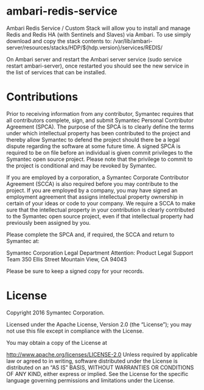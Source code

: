 # ambari-redis-service
Ambari Redis Service / Custom Stack will allow you to install and manage Redis and Redis HA (with Sentinels and Slaves) via Ambari.
To use simply download and copy the stack contents to:
/var/lib/ambari-server/resources/stacks/HDP/${hdp.version}/services/REDIS/

On Ambari server and restart the Ambari server service (sudo service restart ambari-server), once restarted you should see the new service in the list of services that can be installed.

# Contributions
Prior to receiving information from any contributor, Symantec requires that all contributors complete, sign, and submit Symantec Personal Contributor Agreement (SPCA). The purpose of the SPCA is to clearly define the terms under which intellectual property has been contributed to the project and thereby allow Symantec to defend the project should there be a legal dispute regarding the software at some future time. A signed SPCA is required to be on file before an individual is given commit privileges to the Symantec open source project. Please note that the privilege to commit to the project is conditional and may be revoked by Symantec.

If you are employed by a corporation, a Symantec Corporate Contributor Agreement (SCCA) is also required before you may contribute to the project. If you are employed by a company, you may have signed an employment agreement that assigns intellectual property ownership in certain of your ideas or code to your company. We require a SCCA to make sure that the intellectual property in your contribution is clearly contributed to the Symantec open source project, even if that intellectual property had previously been assigned by you.

Please complete the SPCA and, if required, the SCCA and return to Symantec at:

Symantec Corporation Legal Department Attention: Product Legal Support Team 350 Ellis Street Mountain View, CA 94043

Please be sure to keep a signed copy for your records.


# License
Copyright 2016 Symantec Corporation.

Licensed under the Apache License, Version 2.0 (the “License”); you may not use this file except in compliance with the License.

You may obtain a copy of the License at

http://www.apache.org/licenses/LICENSE-2.0 Unless required by applicable law or agreed to in writing, software distributed under the License is distributed on an “AS IS” BASIS, WITHOUT WARRANTIES OR CONDITIONS OF ANY KIND, either express or implied. See the License for the specific language governing permissions and limitations under the License.

